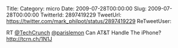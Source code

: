 Title: 
Category: micro
Date: 2009-07-28T00:00:00
Slug: 2009-07-28T00:00:00
TwitterId: 2897419229
TweetUrl: https://twitter.com/mark_philpot/status/2897419229
ReTweetUser: 

RT [@TechCrunch](https://twitter.com/TechCrunch) [@parislemon](https://twitter.com/parislemon) Can AT&T Handle The iPhone? http://tcrn.ch/1N1J